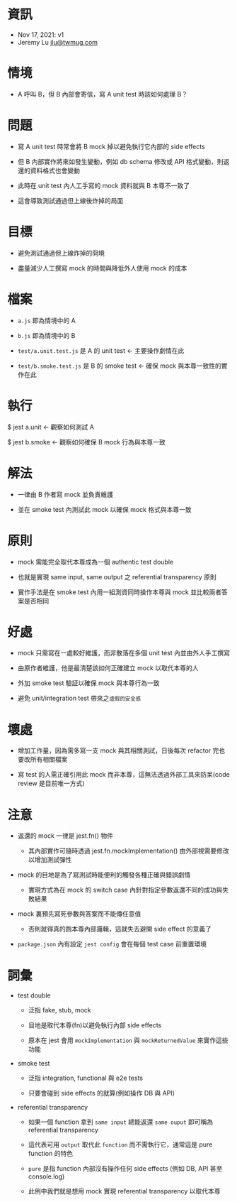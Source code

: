 
# 資訊

  - Nov 17, 2021: v1
  - Jeremy Lu <jlu@twmug.com>

# 情境

  - A 呼叫 B，但 B 內部會寄信，寫 A unit test 時該如何處理 B？

# 問題

  - 寫 A unit test 時常會將 B mock 掉以避免執行它內部的 side effects

  - 但 B 內部實作將來如發生變動，例如 db schema 修改或 API 格式變動，則返還的資料格式也會變動

  - 此時在 unit test 內人工手寫的 mock 資料就與 B 本尊不一致了

  - 這會導致測試通過但上線後炸掉的局面

# 目標

  - 避免測試通過但上線炸掉的冏境

  - 盡量減少人工撰寫 mock 的時間與降低外人使用 mock 的成本

# 檔案

  - `a.js` 即為情境中的 A

  - `b.js` 即為情境中的 B

  - `test/a.unit.test.js` 是 A 的 unit test ← 主要操作劇情在此

  - `test/b.smoke.test.js` 是 B 的 smoke test ← 確保 mock 與本尊一致性的實作在此

# 執行

  $ jest a.unit   ← 觀察如何測試 A

  $ jest b.smoke  ← 觀察如何確保 B mock 行為與本尊一致

# 解法

  - 一律由 B 作者寫 mock 並負責維護

  - 並在 smoke test 內測試此 mock 以確保 mock 格式與本尊一致

# 原則

  - mock 需能完全取代本尊成為一個 authentic test double

  - 也就是實現 same input, same output 之 referential transparency 原則

  - 實作手法是在 smoke test 內用一組測資同時操作本尊與 mock 並比較兩者答案是否相同

# 好處

  - mock 只需寫在一處較好維護，而非散落在多個 unit test 內並由外人手工撰寫

  - 由原作者維護，他是最清楚該如何正確建立 mock 以取代本尊的人

  - 外加 smoke test 驗証以確保 mock 與本尊行為一致

  - 避免 unit/integration test 帶來之`虛假的安全感`

# 壞處

  - 增加工作量，因為需多寫一支 mock 與其相關測試，日後每次 refactor 完也要改所有相關檔案

  - 寫 test 的人需正確引用此 mock 而非本尊，這無法透過外部工具來防呆(code review 是目前唯一方式)

# 注意

  - 返還的 mock 一律是 jest.fn() 物件

    - 其內部實作可隨時透過 jest.fn.mockImplementation() 由外部視需要修改以增加測試彈性

  - mock 的目地是為了寫測試時能便利的觸發各種正確與錯誤劇情

    - 實現方式為在 mock 的 switch case 內針對指定參數返還不同的成功與失敗結果

  - mock 裏預先寫死參數與答案而不能傳任意值

    - 否則就得真的跑本尊內部邏輯，這就失去避開 side effect 的意義了

  - `package.json` 內有設定 `jest config` 會在每個 test case 前重置環境

# 詞彙

  - test double

    - 泛指 fake, stub, mock

    - 目地是取代本尊(fn)以避免執行內部 side effects

    - 原本在 jest 會用 `mockImplementation` 與 `mockReturnedValue` 來實作這些功能

  - smoke test

    - 泛指 integration, functional 與 e2e tests

    - 只要會碰到 side effects 的就算(例如操作 DB 與 API)

  - referential transparency

    - 如果一個 function 拿到 `same input` 總能返還 `same ouput` 即可稱為 referential transparency

    - 這代表可用 `output` 取代此 `function` 而不需執行它，通常這是 pure function 的特色

    - `pure` 是指 function 內部沒有操作任何 side effects (例如 DB, API 甚至 console.log)

    - 此例中我們就是想用 mock 實現 referential transparency 以取代本尊

